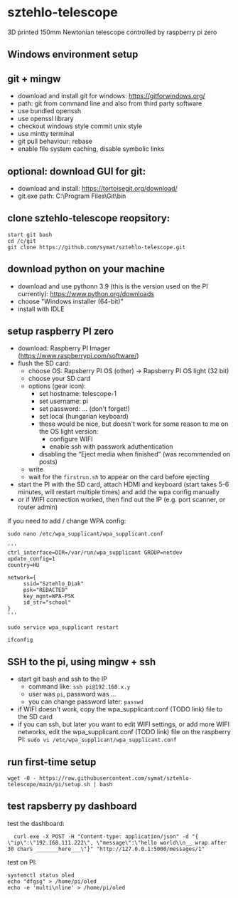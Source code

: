 # sztehlo-telescope
3D printed 150mm Newtonian telescope controlled by raspberry pi zero

## Windows environment setup

## git + mingw
 - download and install git for windows: https://gitforwindows.org/
 - path: git from command line and also from third party software
 - use bundled openssh
 - use openssl library
 - checkout windows style commit unix style
 - use mintty terminal
 - git pull behaviour: rebase
 - enable file system caching, disable symbolic links

## optional: download GUI for git:
 - download and install: https://tortoisegit.org/download/
 - git.exe path: C:\Program Files\Git\bin

## clone sztehlo-telescope reopsitory:
```
start git bash
cd /c/git
git clone https://github.com/symat/sztehlo-telescope.git
```

## download python on your machine
- download and use pythonn 3.9 (this is the version used on the PI currently): https://www.python.org/downloads
 - choose "Windows installer (64-bit)"
 - install with IDLE

## setup raspberry PI zero
 - download: Raspberry PI Imager (https://www.raspberrypi.com/software/)
 - flush the SD card: 
    - choose OS: Rapsberry PI OS (other) -> Rapsberry PI OS light (32 bit)
    - choose your SD card
	- options (gear icon): 
	   - set hostname: telescope-1 
	   - set username: pi
	   - set password: ... (don't forget!)
	   - set local (hungarian keyboard)
	   - these would be nice, but doesn't work for some reason to me on the OS light version:
	      - configure WIFI
	      - enable ssh with passwork aduthentication
       - disabling the “Eject media when finished” (was recommended on posts)
	- write
   - wait for the `firstrun.sh` to appear on the card before ejecting
 - start the PI with the SD card, attach HDMI and keyboard (start takes 5-6 minutes, will restart multiple times) and add the wpa config manually
 - or if WIFI connection worked, then find out the IP (e.g. port scanner, or router admin)
 

if you need to add / change WPA config:
```
sudo nano /etc/wpa_supplicant/wpa_supplicant.conf

'''
ctrl_interface=DIR=/var/run/wpa_supplicant GROUP=netdev
update_config=1
country=HU

network={
     ssid="Sztehlo_Diak"
     psk="REDACTED"
     key_mgmt=WPA-PSK
     id_str="school"
}
'''

sudo service wpa_supplicant restart

ifconfig
```

## SSH to the pi, using mingw + ssh
 - start git bash and ssh to the IP
   - command like: `ssh pi@192.168.x.y`
   - user was `pi`, password was ...
   - you can change password later: `passwd`
 - if WIFI doesn't work, copy the wpa_supplicant.conf (TODO link) file to the SD card
 - if you can ssh, but later you want to edit WIFI settings, or add more WIFI networks, edit the wpa_supplicant.conf  (TODO link)  file on the raspberry PI: `sudo vi /etc/wpa_supplicant/wpa_supplicant.conf`

 ## run first-time setup
 `wget -O - https://raw.githubusercontent.com/symat/sztehlo-telescope/main/pi/setup.sh | bash`


## test rapsberry py dashboard
test the dashboard:
```
  curl.exe -X POST -H "Content-type: application/json" -d "{ \"ip\":\"192.168.111.222\", \"message\":\"hello world\\n__ wrap after 30 chars _______here___\"}" "http://127.0.0.1:5000/messages/1"
```

test on PI:
```
systemctl status oled
echo "dfgsg" > /home/pi/oled
echo -e 'multi\nline' > /home/pi/oled
```
